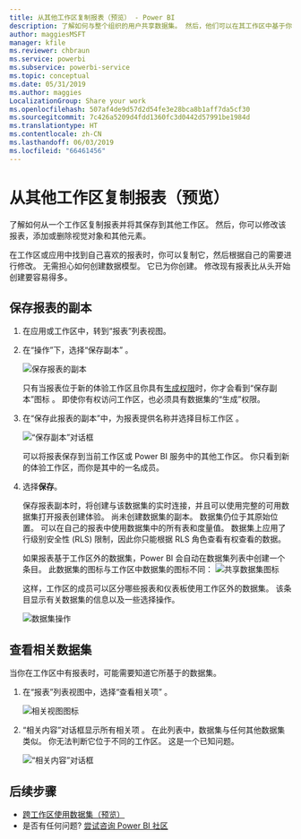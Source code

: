```yaml
---
title: 从其他工作区复制报表（预览） - Power BI
description: 了解如何与整个组织的用户共享数据集。 然后，他们可以在其工作区中基于你的数据集生成报表。
author: maggiesMSFT
manager: kfile
ms.reviewer: chbraun
ms.service: powerbi
ms.subservice: powerbi-service
ms.topic: conceptual
ms.date: 05/31/2019
ms.author: maggies
LocalizationGroup: Share your work
ms.openlocfilehash: 507af4de9d57d2d54fe3e28bca8b1aff7da5cf30
ms.sourcegitcommit: 7c426a5209d4fdd1360fc3d0442d57991be1984d
ms.translationtype: HT
ms.contentlocale: zh-CN
ms.lasthandoff: 06/03/2019
ms.locfileid: "66461456"
---
```

# <a name="copy-reports-from-other-workspaces-preview"></a>从其他工作区复制报表（预览）

了解如何从一个工作区复制报表并将其保存到其他工作区。 然后，你可以修改该报表，添加或删除视觉对象和其他元素。

在工作区或应用中找到自己喜欢的报表时，你可以复制它，然后根据自己的需要进行修改。 无需担心如何创建数据模型。 它已为你创建。 修改现有报表比从头开始创建要容易得多。

## <a name="save-a-copy-of-a-report"></a>保存报表的副本

1. 在应用或工作区中，转到“报表”列表视图。

1. 在“操作”下，选择“保存副本”   。

    ![保存报表的副本](media/service-datasets-copy-reports/power-bi-dataset-save-report-copy.png)

    只有当报表位于新的体验工作区且你具有[生成权限](service-datasets-build-permissions.md#build-permissions-for-shared-datasets)时，你才会看到“保存副本”图标  。 即使你有权访问工作区，也必须具有数据集的“生成”权限。

3. 在“保存此报表的副本”中，为报表提供名称并选择目标工作区  。

    ![“保存副本”对话框](media/service-datasets-copy-reports/power-bi-dataset-save-report.png)

    可以将报表保存到当前工作区或 Power BI 服务中的其他工作区。 你只看到新的体验工作区，而你是其中的一名成员。
  
4. 选择**保存**。

    保存报表副本时，将创建与该数据集的实时连接，并且可以使用完整的可用数据集打开报表创建体验。 尚未创建数据集的副本。 数据集仍位于其原始位置。 可以在自己的报表中使用数据集中的所有表和度量值。 数据集上应用了行级别安全性 (RLS) 限制，因此你只能根据 RLS 角色查看有权查看的数据。

    如果报表基于工作区外的数据集，Power BI 会自动在数据集列表中创建一个条目。 此数据集的图标与工作区中数据集的图标不同： ![共享数据集图标](media/service-datasets-discover-across-workspaces/power-bi-shared-dataset-icon.png)


    这样，工作区的成员可以区分哪些报表和仪表板使用工作区外的数据集。 该条目显示有关数据集的信息以及一些选择操作。

    ![数据集操作](media/service-datasets-across-workspaces/power-bi-dataset-actions.png)

## <a name="view-related-datasets"></a>查看相关数据集

当你在工作区中有报表时，可能需要知道它所基于的数据集。

1. 在“报表”列表视图中，选择“查看相关项”  。

    ![相关视图图标](media/service-datasets-copy-reports/power-bi-dataset-view-related.png)

1. “相关内容”对话框显示所有相关项  。 在此列表中，数据集与任何其他数据集类似。 你无法判断它位于不同的工作区。 这是一个已知问题。
 
    ![“相关内容”对话框](media/service-datasets-copy-reports/power-bi-dataset-related.png)


## <a name="next-steps"></a>后续步骤

- [跨工作区使用数据集（预览）](service-datasets-across-workspaces.md)
- 是否有任何问题? [尝试咨询 Power BI 社区](http://community.powerbi.com/)
